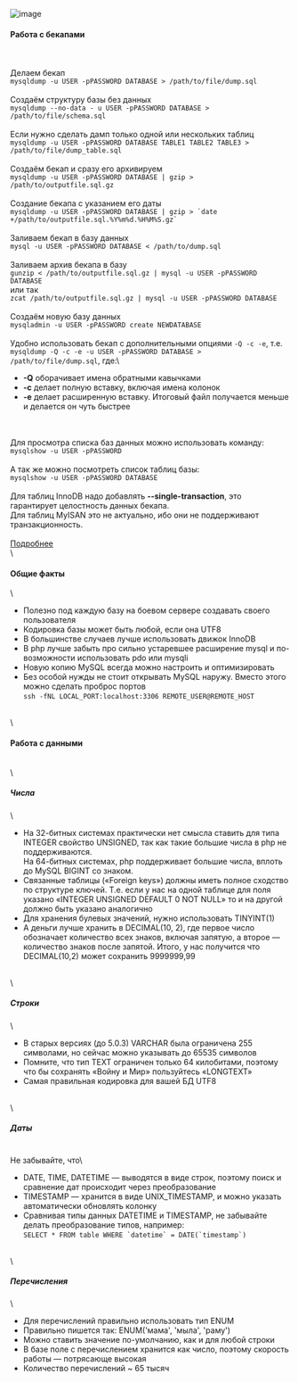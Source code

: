 ![image](https://github.com/Gitart/Mysql/assets/3950155/24478c13-ab29-4137-ba83-e9cd574e07ec)
 #### Работа с бекапами

\
\
Делаем бекап\
`mysqldump -u USER -pPASSWORD DATABASE > /path/to/file/dump.sql`\
\
Создаём структуру базы без данных\
`mysqldump --no-data - u USER -pPASSWORD DATABASE > /path/to/file/schema.sql`\
\
Если нужно сделать дамп только одной или нескольких таблиц\
`mysqldump -u USER -pPASSWORD DATABASE TABLE1 TABLE2 TABLE3 > /path/to/file/dump_table.sql`\
\
Создаём бекап и сразу его архивируем\
`mysqldump -u USER -pPASSWORD DATABASE | gzip > /path/to/outputfile.sql.gz`\
\
Создание бекапа с указанием его даты\
`` mysqldump -u USER -pPASSWORD DATABASE | gzip > `date +/path/to/outputfile.sql.%Y%m%d.%H%M%S.gz` ``\
\
Заливаем бекап в базу данных\
`mysql -u USER -pPASSWORD DATABASE < /path/to/dump.sql`\
\
Заливаем архив бекапа в базу\
`gunzip < /path/to/outputfile.sql.gz | mysql -u USER -pPASSWORD DATABASE`\
или так\
`zcat /path/to/outputfile.sql.gz | mysql -u USER -pPASSWORD DATABASE`\
\
Создаём новую базу данных\
`mysqladmin -u USER -pPASSWORD create NEWDATABASE`\
\
Удобно использовать бекап с дополнительными опциями `-Q -c -e`, т.е.\
`mysqldump -Q -c -e -u USER -pPASSWORD DATABASE > /path/to/file/dump.sql`, где:\


* **-Q** оборачивает имена обратными кавычками
* **-c** делает полную вставку, включая имена колонок
* **-e** делает расширенную вставку. Итоговый файл получается меньше и делается он чуть быстрее

\
\
Для просмотра списка баз данных можно использовать команду:\
`mysqlshow -u USER -pPASSWORD`\
\
А так же можно посмотреть список таблиц базы:\
`mysqlshow -u USER -pPASSWORD DATABASE`\
\
Для таблиц InnoDB надо добавлять **--single-transaction**, это гарантирует целостность данных бекапа.\
Для таблиц MyISAN это не актуально, ибо они не поддерживают транзакционность.\
\
[Подробнее](http://www.bonsai.com/wiki/howtos/misc/mysql_admin/)\
\


#### Общие факты

\


* Полезно под каждую базу на боевом сервере создавать своего пользователя
* Кодировка базы может быть любой, если она UTF8
* В большинстве случаев лучше использовать движок InnoDB
* В php лучше забыть про сильно устаревшее расширение mysql и по-возможности использовать pdo или mysqli
* Новую копию MySQL всегда можно настроить и оптимизировать
* Без особой нужды не стоит открывать MySQL наружу. Вместо этого можно сделать проброс портов\
  `ssh -fNL LOCAL_PORT:localhost:3306 REMOTE_USER@REMOTE_HOST`

\
\


#### Работа с данными

\
\


##### Числа

\


* На 32-битных системах практически нет смысла ставить для типа INTEGER свойство UNSIGNED, так как такие большие числа в php не поддерживаются.\
  На 64-битных системах, php поддерживает большие числа, вплоть до MySQL BIGINT со знаком.
* Связанные таблицы («Foreign keys») должны иметь полное сходство по структуре ключей. Т.е. если у нас на одной таблице для поля указано «INTEGER UNSIGNED DEFAULT 0 NOT NULL» то и на другой должно быть указано аналогично
* Для хранения булевых значений, нужно использовать TINYINT(1)
* А деньги лучше хранить в DECIMAL(10, 2), где первое число обозначает количество всех знаков, включая запятую, а второе — количество знаков после запятой. Итого, у нас получится что DECIMAL(10,2) может сохранить 9999999,99

\
\


##### Строки

\


* В старых версиях (до 5.0.3) VARCHAR была ограничена 255 символами, но сейчас можно указывать до 65535 символов
* Помните, что тип TEXT ограничен только 64 килобитами, поэтому что бы сохранять «Войну и Мир» пользуйтесь «LONGTEXT»
* Самая правильная кодировка для вашей БД UTF8

\
\


##### Даты

\
Не забывайте, что\


* DATE, TIME, DATETIME — выводятся в виде строк, поэтому поиск и сравнение дат происходит через преобразование
* TIMESTAMP — хранится в виде UNIX\_TIMESTAMP, и можно указать автоматически обновлять колонку
* Сравнивая типы данных DATETIME и TIMESTAMP, не забывайте делать преобразование типов, например:\
  ``SELECT * FROM table WHERE `datetime` = DATE(`timestamp`)``

\
\


##### Перечисления

\


* Для перечислений правильно использовать тип ENUM
* Правильно пишется так: ENUM('мама', 'мыла', 'раму')
* Можно ставить значение по-умолчанию, как и для любой строки
* В базе поле с перечислением хранится как число, поэтому скорость работы — потрясающе высокая
* Количество перечислений \~ 65 тысяч


